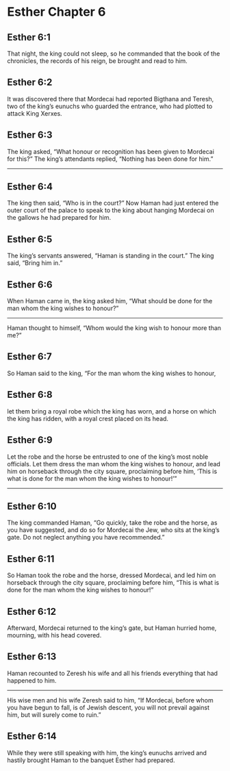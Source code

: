 # Esther Chapter 6

## Esther 6:1

That night, the king could not sleep, so he commanded that the book of the chronicles, the records of his reign, be brought and read to him.

## Esther 6:2

It was discovered there that Mordecai had reported Bigthana and Teresh, two of the king’s eunuchs who guarded the entrance, who had plotted to attack King Xerxes.

## Esther 6:3

The king asked, “What honour or recognition has been given to Mordecai for this?” The king’s attendants replied, “Nothing has been done for him.”

---

## Esther 6:4

The king then said, “Who is in the court?” Now Haman had just entered the outer court of the palace to speak to the king about hanging Mordecai on the gallows he had prepared for him.

## Esther 6:5

The king’s servants answered, “Haman is standing in the court.” The king said, “Bring him in.”

## Esther 6:6

When Haman came in, the king asked him, “What should be done for the man whom the king wishes to honour?”

---

Haman thought to himself, “Whom would the king wish to honour more than me?”

## Esther 6:7

So Haman said to the king, “For the man whom the king wishes to honour,

## Esther 6:8

let them bring a royal robe which the king has worn, and a horse on which the king has ridden, with a royal crest placed on its head.

## Esther 6:9

Let the robe and the horse be entrusted to one of the king’s most noble officials. Let them dress the man whom the king wishes to honour, and lead him on horseback through the city square, proclaiming before him, ‘This is what is done for the man whom the king wishes to honour!’”

---

## Esther 6:10

The king commanded Haman, “Go quickly, take the robe and the horse, as you have suggested, and do so for Mordecai the Jew, who sits at the king’s gate. Do not neglect anything you have recommended.”

## Esther 6:11

So Haman took the robe and the horse, dressed Mordecai, and led him on horseback through the city square, proclaiming before him, “This is what is done for the man whom the king wishes to honour!”

## Esther 6:12

Afterward, Mordecai returned to the king’s gate, but Haman hurried home, mourning, with his head covered.

## Esther 6:13

Haman recounted to Zeresh his wife and all his friends everything that had happened to him.

---

His wise men and his wife Zeresh said to him, “If Mordecai, before whom you have begun to fall, is of Jewish descent, you will not prevail against him, but will surely come to ruin.”

## Esther 6:14

While they were still speaking with him, the king’s eunuchs arrived and hastily brought Haman to the banquet Esther had prepared.
